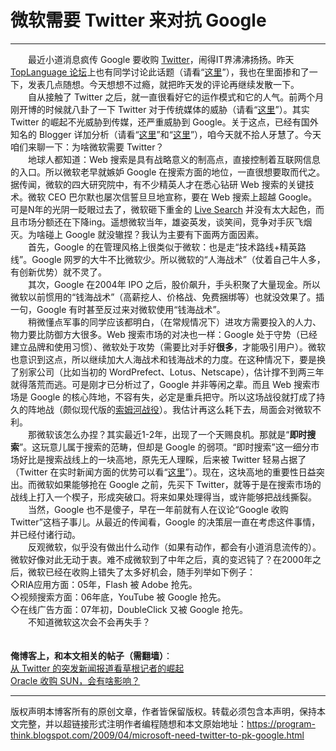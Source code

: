 # 微软需要 Twitter 来对抗 Google 

-----

<div class="post-body entry-content">
　　最近小道消息疯传 Google 要收购 <a href="https://twitter.com/" rel="nofollow" target="_blank">Twitter</a>，闹得IT界沸沸扬扬。昨天 <a href="https://groups.google.com/group/pongba/" rel="nofollow" target="_blank">TopLanguage 论坛</a>上也有同学讨论此话题（请看“<a href="https://groups.google.com/group/pongba/browse_frm/thread/b11caef7c72d7a1e/" rel="nofollow" target="_blank">这里</a>”），我也在里面掺和了一下，发表几点随想。今天想想不过瘾，就把昨天发的评论再继续发散一下。<a name="more"></a><br/>
　　自从接触了 Twitter 之后，就一直很看好它的运作模式和它的人气。前两个月刚开博的时候就八卦了一下 Twitter 对于传统媒体的威胁（请看“<a href="../../2009/01/twitter-and-break-news-and-people.md">这里</a>”）。其实 Twitter 的崛起不光威胁到传媒，还严重威胁到 Google。关于这点，已经有国外知名的 Blogger 详加分析（请看“<a href="http://www.readwriteweb.com/archives/sorry_google_you_missed_the_real_time_web.php" rel="nofollow" target="_blank">这里</a>”和“<a href="http://battellemedia.com/archives/004832.php" rel="nofollow" target="_blank">这里</a>”），咱今天就不拾人牙慧了。今天咱们来聊一下：为啥微软需要 Twitter？<br/>
　　地球人都知道：Web 搜索是具有战略意义的制高点，直接控制着互联网信息的入口。所以微软老早就嫉妒 Google 在搜索方面的地位，一直很想要取而代之。据传闻，微软的四大研究院中，有不少精英人才在悉心钻研 Web 搜索的关键技术。微软 CEO 巴尔默也屡次信誓旦旦地宣称，要在 Web 搜索上超越 Google。可是N年的光阴一眨眼过去了，微软砸下重金的 <a href="http://www.live.com/" rel="nofollow" target="_blank">Live Search</a> 并没有太大起色，而且市场分额还在下降ing。遥想微软当年，雄姿英发，谈笑间，竞争对手灰飞烟灭。为啥碰上 Google 就没辙捏？我认为主要有下面两方面因素。<br/>
　　首先，Google 的在管理风格上很类似于微软：也是走“技术路线+精英路线”。Google 网罗的大牛不比微软少。所以微软的“人海战术”（仗着自己牛人多，有创新优势）就不灵了。<br/>
　　其次，Google 在2004年 IPO 之后，股价飙升，手头积聚了大量现金。所以微软以前惯用的“钱海战术”（高薪挖人、价格战、免费捆绑等）也就没效果了。插一句，Google 有时甚至反过来对微软使用“钱海战术”。<br/>
　　稍微懂点军事的同学应该都明白，（在常规情况下）进攻方需要投入的人力、物力要比防御方大很多。Web 搜索市场的对决也一样：Google 处于守势（已经建立品牌和使用习惯）、微软处于攻势（需要比对手好<b>很多</b>，才能吸引用户）。微软也意识到这点，所以继续加大人海战术和钱海战术的力度。在这种情况下，要是换了别家公司（比如当初的 WordPrefect、Lotus、Netscape），估计撑不到两三年就得落荒而逃。可是刚才已分析过了，Google 并非等闲之辈。而且 Web 搜索市场是 Google 的核心阵地，不容有失，必定是重兵把守。所以这场战役就打成了持久的阵地战（颇似现代版的<a href="https://zh.wikipedia.org/wiki/%E7%B4%A2%E5%A7%86%E6%B2%B3%E6%88%98%E5%BD%B9" rel="nofollow" target="_blank">索姆河战役</a>）。我估计再这么耗下去，局面会对微软不利。<br/>
　　那微软该怎么办捏？其实最近1-2年，出现了一个天赐良机。那就是“<b>即时搜索</b>”。这玩意儿属于搜索的范畴，但却是 Google 的弱项。“即时搜索”这一细分市场好比是搜索战线上的一块高地，原先无人理睬，后来被 Twitter 轻易占据了（Twitter 在实时新闻方面的优势可以看“<a href="../../2009/01/twitter-and-break-news-and-people.md">这里</a>”）。现在，这块高地的重要性日益突出。而微软如果能够抢在 Google 之前，先买下 Twitter，就等于是在搜索市场的战线上打入一个楔子，形成突破口。将来如果处理得当，或许能够把战线撕裂。<br/>
　　当然，Google 也不是傻子，早在一年前就有人在议论“Google 收购 Twitter”这档子事儿。从最近的传闻看，Google 的决策层一直在考虑这件事情，并已经付诸行动。<br/>
　　反观微软，似乎没有做出什么动作（如果有动作，都会有小道消息流传的）。微软好像对此无动于衷。难不成微软到了中年之后，真的变迟钝了？在2000年之后，微软已经在收购上错失了太多好机会，随手列举如下例子：<br/>
◇RIA应用方面：05年，Flash 被 Adobe 抢先。<br/>
◇视频搜索方面：06年底，YouTube 被 Google 抢先。<br/>
◇在线广告方面：07年初，DoubleClick 又被 Google 抢先。<br/>
　　不知道微软这次会不会再失手？<br/>
<br/>
<br/>
<b>俺博客上，和本文相关的帖子（需翻墙）</b>：<br/>
<a href="../../2009/01/twitter-and-break-news-and-people.md">从 Twitter 的突发新闻报道看草根记者的崛起</a><br/>
<a href="../../2009/04/oracle-buy-sun.md">Oracle 收购 SUN，会有啥影响？</a>
</div>


------------------------------------------------

版权声明本博客所有的原创文章，作者皆保留版权。转载必须包含本声明，保持本文完整，并以超链接形式注明作者编程随想和本文原始地址：https://program-think.blogspot.com/2009/04/microsoft-need-twitter-to-pk-google.html
